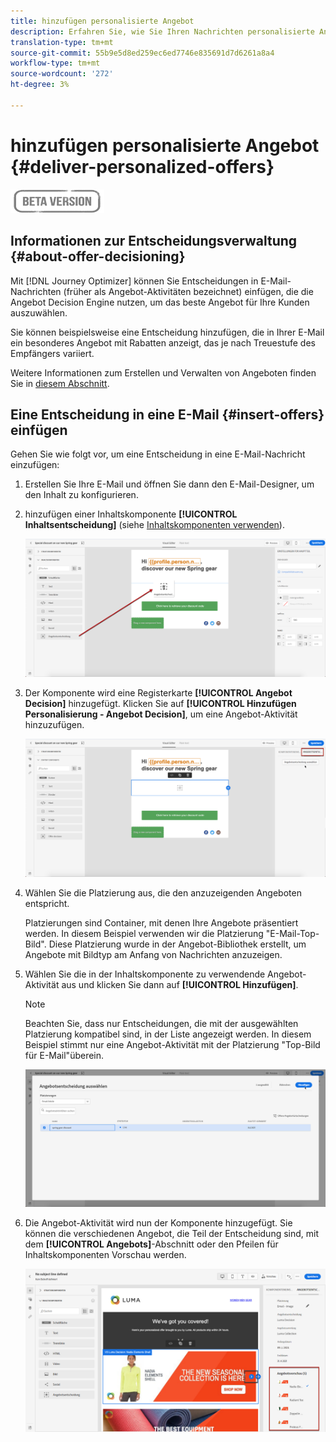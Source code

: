 ```yaml
---
title: hinzufügen personalisierte Angebot
description: Erfahren Sie, wie Sie Ihren Nachrichten personalisierte Angebot hinzufügen
translation-type: tm+mt
source-git-commit: 55b9e5d8ed259ec6ed7746e835691d7d6261a8a4
workflow-type: tm+mt
source-wordcount: '272'
ht-degree: 3%

---
```


# hinzufügen personalisierte Angebot {#deliver-personalized-offers}

![](assets/do-not-localize/badge.png)

## Informationen zur Entscheidungsverwaltung {#about-offer-decisioning}

Mit [!DNL Journey Optimizer] können Sie Entscheidungen in E-Mail-Nachrichten (früher als Angebot-Aktivitäten bezeichnet) einfügen, die die Angebot Decision Engine nutzen, um das beste Angebot für Ihre Kunden auszuwählen.

Sie können beispielsweise eine Entscheidung hinzufügen, die in Ihrer E-Mail ein besonderes Angebot mit Rabatten anzeigt, das je nach Treuestufe des Empfängers variiert.

Weitere Informationen zum Erstellen und Verwalten von Angeboten finden Sie in [diesem Abschnitt](offers/get-started/starting-offer-decisioning.md).

## Eine Entscheidung in eine E-Mail {#insert-offers} einfügen

Gehen Sie wie folgt vor, um eine Entscheidung in eine E-Mail-Nachricht einzufügen:

1. Erstellen Sie Ihre E-Mail und öffnen Sie dann den E-Mail-Designer, um den Inhalt zu konfigurieren.

1. hinzufügen einer Inhaltskomponente **[!UICONTROL Inhaltsentscheidung]** (siehe [Inhaltskomponenten verwenden](content-components.md)).

   ![](assets/deliver-offer-component.png)

1. Der Komponente wird eine Registerkarte **[!UICONTROL Angebot Decision]** hinzugefügt. Klicken Sie auf **[!UICONTROL Hinzufügen Personalisierung - Angebot Decision]**, um eine Angebot-Aktivität hinzuzufügen.

   ![](assets/deliver-offer-tab.png)

1. Wählen Sie die Platzierung aus, die den anzuzeigenden Angeboten entspricht.

   Platzierungen sind Container, mit denen Ihre Angebote präsentiert werden. In diesem Beispiel verwenden wir die Platzierung &quot;E-Mail-Top-Bild&quot;. Diese Platzierung wurde in der Angebot-Bibliothek erstellt, um Angebote mit Bildtyp am Anfang von Nachrichten anzuzeigen.

1. Wählen Sie die in der Inhaltskomponente zu verwendende Angebot-Aktivität aus und klicken Sie dann auf **[!UICONTROL Hinzufügen]**.

   >[!NOTE]
   >
   >Beachten Sie, dass nur Entscheidungen, die mit der ausgewählten Platzierung kompatibel sind, in der Liste angezeigt werden. In diesem Beispiel stimmt nur eine Angebot-Aktivität mit der Platzierung &quot;Top-Bild für E-Mail&quot;überein.

   ![](assets/deliver-offer-placement.png)

1. Die Angebot-Aktivität wird nun der Komponente hinzugefügt. Sie können die verschiedenen Angebot, die Teil der Entscheidung sind, mit dem **[!UICONTROL Angebots]**-Abschnitt oder den Pfeilen für Inhaltskomponenten Vorschau werden.

   ![](assets/deliver-offer-preview.png)

